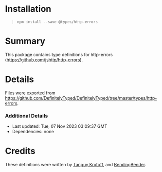 # Installation

> `npm install --save @types/http-errors`

# Summary

This package contains type definitions for http-errors (https://github.com/jshttp/http-errors).

# Details

Files were exported from https://github.com/DefinitelyTyped/DefinitelyTyped/tree/master/types/http-errors.

### Additional Details

- Last updated: Tue, 07 Nov 2023 03:09:37 GMT
- Dependencies: none

# Credits

These definitions were written by [Tanguy Krotoff](https://github.com/tkrotoff), and [BendingBender](https://github.com/BendingBender).
